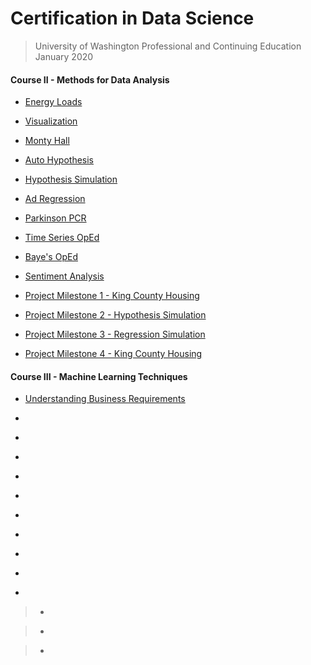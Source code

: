 # Certification in Data Science 
> University of Washington Professional and Continuing Education  
> January 2020  

#### Course II - Methods for Data Analysis
* [Energy Loads](https://github.com/n8sean/portfolio/blob/master/Course-02_L01_EnergyLoads.ipynb)

* [Visualization](https://github.com/n8sean/portfolio/blob/master/Course-02_L02_Vizualization.ipynb)

* [Monty Hall](https://github.com/n8sean/portfolio/blob/master/Course-02_L03_MontyHall.ipynb)

* [Auto Hypothesis](https://github.com/n8sean/portfolio/blob/master/Course-02_L04_AutoHypothesis.ipynb)

* [Hypothesis Simulation](https://github.com/n8sean/portfolio/blob/master/Course-02_L05_HypothesisSim.ipynb)

* [Ad Regression](https://github.com/n8sean/portfolio/blob/master/Course-02_L06_AdRegression.ipynb)

* [Parkinson PCR](https://github.com/n8sean/portfolio/blob/master/Course-02_L07_ParkinsonPCR.ipynb)

* [Time Series OpEd](https://github.com/n8sean/portfolio/blob/master/Course-02_L08_TimeseriesOpEd.ipynb)

* [Baye's OpEd](https://github.com/n8sean/portfolio/blob/master/Course-02_L09_BayesOpEd.ipynb)

* [Sentiment Analysis](https://github.com/n8sean/portfolio/blob/master/Course-02_L10_Sentiment_Analysis2.ipynb)

* [Project Milestone 1 - King County Housing](https://github.com/n8sean/portfolio/blob/master/Course-02_Milestone-01_KingCountyHousing.ipynb)

* [Project Milestone 2 - Hypothesis Simulation](https://github.com/n8sean/portfolio/blob/master/Course-02_Milestone-02_HypothesisSim.ipynb)

* [Project Milestone 3 - Regression Simulation](https://github.com/n8sean/portfolio/blob/master/Course-02_Milestone-03_RegressionSim.ipynb)

* [Project Milestone 4 - King County Housing](https://github.com/n8sean/portfolio/blob/master/Course-02_Milestone-04_KingCountyHousing.ipynb)


#### Course III - Machine Learning Techniques
* [Understanding Business Requirements](https://github.com/n8sean/portfolio/blob/master/Course-03_L01_Understanding-Business-Requirements.pdf)

* []()

* []()

* []()

* []()

* []()

* []()

* []()

* []()

* []()

* []()

> * []()  

> * []()  

> * []()
